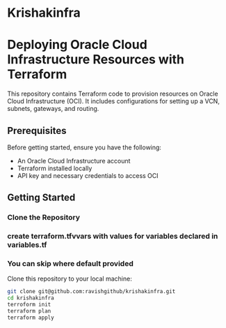 # Krishakinfra 
# Deploying Oracle Cloud Infrastructure Resources with Terraform

This repository contains Terraform code to provision resources on Oracle Cloud Infrastructure (OCI). It includes configurations for setting up a VCN, subnets, gateways, and routing.

## Prerequisites

Before getting started, ensure you have the following:
- An Oracle Cloud Infrastructure account
- Terraform installed locally
- API key and necessary credentials to access OCI

## Getting Started

### Clone the Repository
### create terraform.tfvvars with values for variables declared in variables.tf
### You can skip where default provided
Clone this repository to your local machine:

```bash
git clone git@github.com:ravishgithub/krishakinfra.git
cd krishakinfra
terroform init
terraform plan
terraform apply